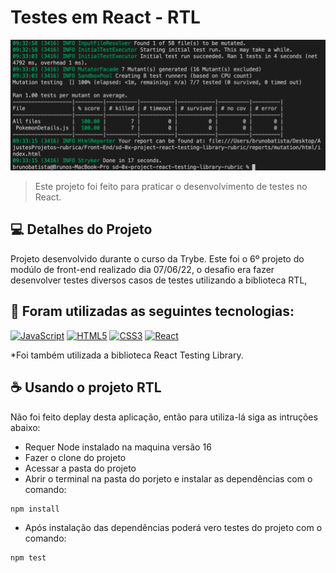 # Testes em React - RTL

<!---Esses são exemplos. Veja https://shields.io para outras pessoas ou para personalizar este conjunto de escudos. Você pode querer incluir dependências, status do projeto e informações de licença aqui--->

<img src="testepassando.png" alt="teste imagem">

> Este projeto foi feito para praticar o desenvolvimento de testes no React.

## 💻 Detalhes do Projeto

Projeto desenvolvido durante o curso da Trybe. Este foi o 6º projeto do modúlo de front-end realizado dia 07/06/22, o desafio era fazer desenvolver testes diversos casos de testes utilizando a biblioteca RTL,

## 🚀 Foram utilizadas as seguintes tecnologias:

<p align="left">
<a href="https://developer.mozilla.org/en-US/docs/Web/JavaScript" target="_blank" rel="noreferrer"><img src="https://raw.githubusercontent.com/danielcranney/readme-generator/main/public/icons/skills/javascript-colored.svg" width="36" height="36" alt="JavaScript" /></a>
<a href="https://developer.mozilla.org/en-US/docs/Glossary/HTML5" target="_blank" rel="noreferrer"><img src="https://raw.githubusercontent.com/danielcranney/readme-generator/main/public/icons/skills/html5-colored.svg" width="36" height="36" alt="HTML5" /></a>
<a href="https://www.w3.org/TR/CSS/#css" target="_blank" rel="noreferrer"><img src="https://raw.githubusercontent.com/danielcranney/readme-generator/main/public/icons/skills/css3-colored.svg" width="36" height="36" alt="CSS3" /></a>
<a href="https://reactjs.org/" target="_blank" rel="noreferrer"><img src="https://raw.githubusercontent.com/danielcranney/readme-generator/main/public/icons/skills/react-colored.svg" width="36" height="36" alt="React" /></a>
</p>

*Foi também utilizada a biblioteca React Testing Library.

## ☕ Usando o projeto RTL

Não foi feito deplay desta aplicação, então para utiliza-lá siga as intruções abaixo:

* Requer Node instalado na maquina versão 16
* Fazer o clone do projeto
* Acessar a pasta do projeto
* Abrir o terminal na pasta do porjeto e instalar as dependências com o comando: 
```
npm install
```
* Após instalação das dependências poderá vero testes do projeto com o comando: 
```
npm test
```


